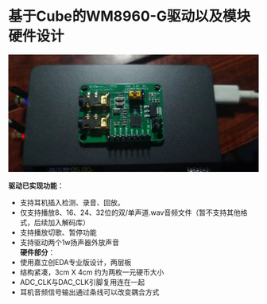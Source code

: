 # 基于Cube的WM8960-G驱动以及模块硬件设计
 ![](docs/1.jpg)
 
**驱动已实现功能**：  
  + 支持耳机插入检测、录音、回放。
  + 仅支持播放8、16、24、32位的双/单声道.wav音频文件（暂不支持其他格式，后续加入解码库）
  + 支持播放切歌、暂停功能
  + 支持驱动两个1w扬声器外放声音  
**硬件部分**：  
  + 使用嘉立创EDA专业版设计，两层板
  + 结构紧凑，3cm X 4cm 约为两枚一元硬币大小
  + ADC_CLK与DAC_CLK引脚复用连在一起
  + 耳机音频信号输出通过条线可以改变耦合方式  

 
